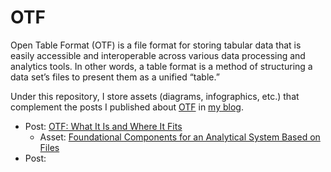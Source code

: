 # OTF
Open Table Format (OTF) is a file format for storing tabular data that is easily accessible and interoperable across various data processing and analytics tools. In other words, a table format is a method of structuring a data set’s files to present them as a unified “table.”

Under this repository, I store assets (diagrams, infographics, etc.) that complement the posts I published about [OTF](https://celiamuriel.com/category/otf/) in [my blog](https://celiamuriel.com/).

* Post: [OTF: What It Is and Where It Fits](https://celiamuriel.com/otf-what-it-is-and-where-it-fits/)
  * Asset: [Foundational Components for an Analytical System Based on Files](https://github.com/CeliaMuriel/OTF/blob/main/Foundational%20Components%20for%20an%20Analytical%20System%20Based%20on%20Files.jpg)
* Post:
